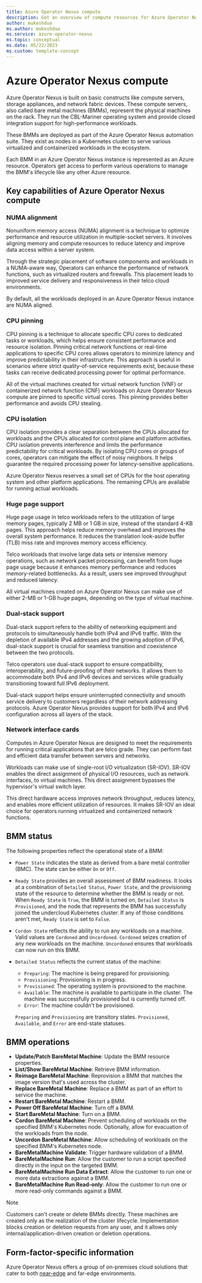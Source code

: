 ```yaml
---
title: Azure Operator Nexus compute
description: Get an overview of compute resources for Azure Operator Nexus.
author: mukeshdua
ms.author: mukeshdua
ms.service: azure-operator-nexus
ms.topic: conceptual
ms.date: 05/22/2023
ms.custom: template-concept
---
```


# Azure Operator Nexus compute

Azure Operator Nexus is built on basic constructs like compute servers, storage appliances, and network fabric devices. These compute servers, also called bare metal machines (BMMs), represent the physical machines on the rack. They run the CBL-Mariner operating system and provide closed integration support for high-performance workloads.

These BMMs are deployed as part of the Azure Operator Nexus automation suite. They exist as nodes in a Kubernetes cluster to serve various virtualized and containerized workloads in the ecosystem.

Each BMM in an Azure Operator Nexus instance is represented as an Azure resource. Operators get access to perform various operations to manage the BMM's lifecycle like any other Azure resource.

## Key capabilities of Azure Operator Nexus compute

### NUMA alignment

Nonuniform memory access (NUMA) alignment is a technique to optimize performance and resource utilization in multiple-socket servers. It involves aligning memory and compute resources to reduce latency and improve data access within a server system.

Through the strategic placement of software components and workloads in a NUMA-aware way, Operators can enhance the performance of network functions, such as virtualized routers and firewalls. This placement leads to improved service delivery and responsiveness in their telco cloud environments.

By default, all the workloads deployed in an Azure Operator Nexus instance are NUMA aligned.

### CPU pinning

CPU pinning is a technique to allocate specific CPU cores to dedicated tasks or workloads, which helps ensure consistent performance and resource isolation. Pinning critical network functions or real-time applications to specific CPU cores allows operators to minimize latency and improve predictability in their infrastructure. This approach is useful in scenarios where strict quality-of-service requirements exist, because these tasks can receive dedicated processing power for optimal performance.

All of the virtual machines created for virtual network function (VNF) or containerized network function (CNF) workloads on Azure Operator Nexus compute are pinned to specific virtual cores. This pinning provides better performance and avoids CPU stealing.

### CPU isolation

CPU isolation provides a clear separation between the CPUs allocated for workloads and the CPUs allocated for control plane and platform activities. CPU isolation prevents interference and limits the performance predictability for critical workloads. By isolating CPU cores or groups of cores, operators can mitigate the effect of noisy neighbors. It helps guarantee the required processing power for latency-sensitive applications.

Azure Operator Nexus reserves a small set of CPUs for the host operating system and other platform applications. The remaining CPUs are available for running actual workloads.

### Huge page support

Huge page usage in telco workloads refers to the utilization of large memory pages, typically 2 MB or 1 GB in size, instead of the standard 4-KB pages. This approach helps reduce memory overhead and improves the overall system performance. It reduces the translation look-aside buffer (TLB) miss rate and improves memory access efficiency.

Telco workloads that involve large data sets or intensive memory operations, such as network packet processing, can benefit from huge page usage because it enhances memory performance and reduces memory-related bottlenecks. As a result, users see improved throughput and reduced latency.

All virtual machines created on Azure Operator Nexus can make use of either 2-MB or 1-GB huge pages, depending on the type of virtual machine.

### Dual-stack support

Dual-stack support refers to the ability of networking equipment and protocols to simultaneously handle both IPv4 and IPv6 traffic. With the depletion of available IPv4 addresses and the growing adoption of IPv6, dual-stack support is crucial for seamless transition and coexistence between the two protocols.

Telco operators use dual-stack support to ensure compatibility, interoperability, and future-proofing of their networks. It allows them to accommodate both IPv4 and IPv6 devices and services while gradually transitioning toward full IPv6 deployment.

Dual-stack support helps ensure uninterrupted connectivity and smooth service delivery to customers regardless of their network addressing protocols. Azure Operator Nexus provides support for both IPv4 and IPv6 configuration across all layers of the stack.

### Network interface cards

Computes in Azure Operator Nexus are designed to meet the requirements for running critical applications that are telco grade. They can perform fast and efficient data transfer between servers and networks.

Workloads can make use of single-root I/O virtualization (SR-IOV). SR-IOV enables the direct assignment of physical I/O resources, such as network interfaces, to virtual machines. This direct assignment bypasses the hypervisor's virtual switch layer.

This direct hardware access improves network throughput, reduces latency, and enables more efficient utilization of resources. It makes SR-IOV an ideal choice for operators running virtualized and containerized network functions.

## BMM status

The following properties reflect the operational state of a BMM:

- `Power State` indicates the state as derived from a bare metal controller (BMC). The state can be either `On` or `Off`.

- `Ready State` provides an overall assessment of BMM readiness. It looks at a combination of `Detailed Status`, `Power State`, and the provisioning state of the resource to determine whether the BMM is ready or not. When `Ready State` is `True`, the BMM is turned on, `Detailed Status` is `Provisioned`, and the node that represents the BMM has successfully joined the undercloud Kubernetes cluster. If any of those conditions aren't met, `Ready State` is set to `False`.

- `Cordon State` reflects the ability to run any workloads on a machine. Valid values are `Cordoned` and `Uncordoned`. `Cordoned` seizes creation of any new workloads on the machine. `Uncordoned` ensures that workloads can now run on this BMM.

- `Detailed Status` reflects the current status of the machine:

  - `Preparing`: The machine is being prepared for provisioning.
  - `Provisioning`: Provisioning is in progress.
  - `Provisioned`: The operating system is provisioned to the machine.
  - `Available`: The machine is available to participate in the cluster. The machine was successfully provisioned but is currently turned off.
  - `Error`: The machine couldn't be provisioned.

  `Preparing` and `Provisioning` are transitory states. `Provisioned`, `Available`, and `Error` are end-state statuses.

## BMM operations

- **Update/Patch BareMetal Machine**: Update the BMM resource properties.
- **List/Show BareMetal Machine**: Retrieve BMM information.
- **Reimage BareMetal Machine**: Reprovision a BMM that matches the image version that's used across the cluster.
- **Replace BareMetal Machine**: Replace a BMM as part of an effort to service the machine.
- **Restart BareMetal Machine**: Restart a BMM.
- **Power Off BareMetal Machine**: Turn off a BMM.
- **Start BareMetal Machine**: Turn on a BMM.
- **Cordon BareMetal Machine**: Prevent scheduling of workloads on the specified BMM's Kubernetes node. Optionally, allow for evacuation of the workloads from the node.
- **Uncordon BareMetal Machine**: Allow scheduling of workloads on the specified BMM's Kubernetes node.
- **BareMetalMachine Validate**: Trigger hardware validation of a BMM.
- **BareMetalMachine Run**: Allow the customer to run a script specified directly in the input on the targeted BMM.
- **BareMetalMachine Run Data Extract**: Allow the customer to run one or more data extractions against a BMM.
- **BareMetalMachine Run Read-only**: Allow the customer to run one or more read-only commands against a BMM.

> [!NOTE]
> Customers can't create or delete BMMs directly. These machines are created only as the realization of the cluster lifecycle. Implementation blocks creation or deletion requests from any user, and it allows only internal/application-driven creation or deletion operations.

## Form-factor-specific information

Azure Operator Nexus offers a group of on-premises cloud solutions that cater to both [near-edge](reference-near-edge-compute.md) and far-edge environments.
